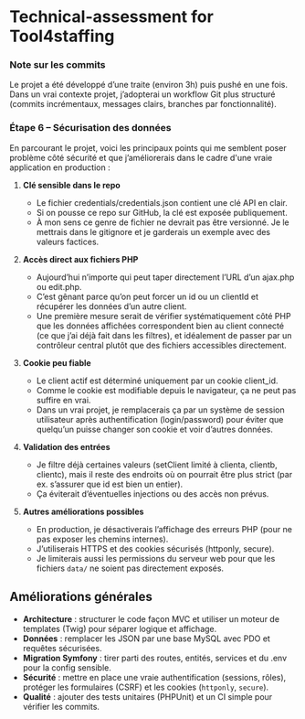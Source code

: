 # Technical-assessment for Tool4staffing

### Note sur les commits
Le projet a été développé d’une traite (environ 3h) puis pushé en une fois.  
Dans un vrai contexte projet, j’adopterai un workflow Git plus structuré (commits incrémentaux, messages clairs, branches par fonctionnalité).

### Étape 6 – Sécurisation des données

En parcourant le projet, voici les principaux points qui me semblent poser problème côté sécurité et que j’améliorerais dans le cadre d'une vraie application en production :

1. **Clé sensible dans le repo**  
   - Le fichier credentials/credentials.json contient une clé API en clair.  
   - Si on pousse ce repo sur GitHub, la clé est exposée publiquement.  
   - À mon sens ce genre de fichier ne devrait pas être versionné. Je le mettrais dans le gitignore et je garderais un exemple avec des valeurs factices.

2. **Accès direct aux fichiers PHP**  
   - Aujourd’hui n’importe qui peut taper directement l’URL d’un ajax.php ou edit.php.  
   - C’est gênant parce qu’on peut forcer un id ou un clientId et récupérer les données d’un autre client.  
   - Une première mesure serait de vérifier systématiquement côté PHP que les données affichées correspondent bien au client connecté (ce que j’ai déjà fait dans les filtres), et idéalement de passer par un contrôleur central plutôt que des fichiers accessibles directement.

3. **Cookie peu fiable**  
   - Le client actif est déterminé uniquement par un cookie client_id.  
   - Comme le cookie est modifiable depuis le navigateur, ça ne peut pas suffire en vrai.  
   - Dans un vrai projet, je remplacerais ça par un système de session utilisateur après authentification (login/password) pour éviter que quelqu’un puisse changer son cookie et voir d’autres données.

4. **Validation des entrées**  
   - Je filtre déjà certaines valeurs (setClient limité à clienta, clientb, clientc), mais il reste des endroits où on pourrait être plus strict (par ex. s’assurer que id est bien un entier).  
   - Ça éviterait d’éventuelles injections ou des accès non prévus.

5. **Autres améliorations possibles**  
   - En production, je désactiverais l’affichage des erreurs PHP (pour ne pas exposer les chemins internes).  
   - J’utiliserais HTTPS et des cookies sécurisés (httponly, secure).  
   - Je limiterais aussi les permissions du serveur web pour que les fichiers `data/` ne soient pas directement exposés.

## Améliorations générales

- **Architecture** : structurer le code façon MVC et utiliser un moteur de templates (Twig) pour séparer logique et affichage.  
- **Données** : remplacer les JSON par une base MySQL avec PDO et requêtes sécurisées.  
- **Migration Symfony** : tirer parti des routes, entités, services et du .env pour la config sensible.  
- **Sécurité** : mettre en place une vraie authentification (sessions, rôles), protéger les formulaires (CSRF) et les cookies (`httponly`, `secure`).  
- **Qualité** : ajouter des tests unitaires (PHPUnit) et un CI simple pour vérifier les commits.
